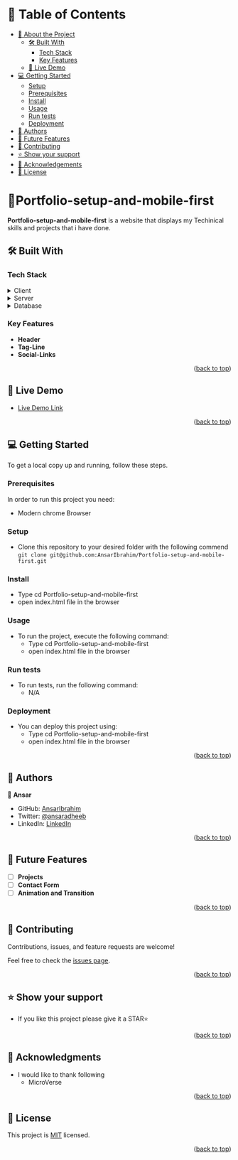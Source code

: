 
<!-- TABLE OF CONTENTS -->

# 📗 Table of Contents

- [📖 About the Project](#about-project)
  - [🛠 Built With](#built-with)
    - [Tech Stack](#tech-stack)
    - [Key Features](#key-features)
  - [🚀 Live Demo](#live-demo)
- [💻 Getting Started](#getting-started)
  - [Setup](#setup)
  - [Prerequisites](#prerequisites)
  - [Install](#install)
  - [Usage](#usage)
  - [Run tests](#run-tests)
  - [Deployment](#triangular_flag_on_post-deployment)
- [👥 Authors](#authors)
- [🔭 Future Features](#future-features)
- [🤝 Contributing](#contributing)
- [⭐️ Show your support](#support)
- [🙏 Acknowledgements](#acknowledgements)
- [📝 License](#License)

<!-- PROJECT DESCRIPTION -->

# 📖Portfolio-setup-and-mobile-first<a name="about-project"></a>


**Portfolio-setup-and-mobile-first** is a website that displays my Techinical skills and projects that i have done.

## 🛠 Built With <a name="built-with"></a>

### Tech Stack <a name="tech-stack"></a>


<details>
  <summary>Client</summary>
  <ul>
    <li><a href="https://developer.mozilla.org/en-US/docs/Web/HTML">HTML</a></li>
    <li><a href="https://developer.mozilla.org/en-US/docs/Web/CSS">CSS</a></li>
  </ul>
</details>

<details>
  <summary>Server</summary>
  <ul>
    <li><a href="#">N/A</a></li>
  </ul>
</details>

<details>
<summary>Database</summary>
  <ul>
    <li><a href="#">N/A</a></li>
  </ul>
</details>

<!-- Features -->

### Key Features <a name="key-features"></a>


- **Header**
- **Tag-Line**
- **Social-Links**

<p align="right">(<a href="#readme-top">back to top</a>)</p>

<!-- LIVE DEMO -->

## 🚀 Live Demo <a name="live-demo"></a>


- [Live Demo Link](N/A)

<p align="right">(<a href="#readme-top">back to top</a>)</p>

<!-- GETTING STARTED -->

## 💻 Getting Started <a name="getting-started"></a>


To get a local copy up and running, follow these steps.

### Prerequisites

In order to run this project you need:

- Modern chrome Browser

### Setup

- Clone this repository to your desired folder with the following commend `git clone git@github.com:AnsarIbrahim/Portfolio-setup-and-mobile-first.git`


### Install

- Type cd Portfolio-setup-and-mobile-first
- open index.html file in the browser

### Usage

- To run the project, execute the following command:
  - Type cd Portfolio-setup-and-mobile-first
  - open index.html file in the browser

### Run tests

- To run tests, run the following command:
  - N/A

### Deployment

- You can deploy this project using:
  - Type cd Portfolio-setup-and-mobile-first
  - open index.html file in the browser


<p align="right">(<a href="#readme-top">back to top</a>)</p>

<!-- AUTHORS -->

## 👥 Authors <a name="authors"></a>

👤 **Ansar**

- GitHub: [AnsarIbrahim](https://github.com/AnsarIbrahim)
- Twitter: [@ansaradheeb](https://twitter.com/ansaradheeb)
- LinkedIn: [LinkedIn](https://linkedin.com/in/ansar-ibrahim-61447424a/)

<p align="right">(<a href="#readme-top">back to top</a>)</p>

<!-- FUTURE FEATURES -->

## 🔭 Future Features <a name="future-features"></a>

- [ ] **Projects**
- [ ] **Contact Form**
- [ ] **Animation and Transition**

<p align="right">(<a href="#readme-top">back to top</a>)</p>

<!-- CONTRIBUTING -->

## 🤝 Contributing <a name="contributing"></a>

Contributions, issues, and feature requests are welcome!

Feel free to check the [issues page](../../issues/).

<p align="right">(<a href="#readme-top">back to top</a>)</p>

<!-- SUPPORT -->

## ⭐️ Show your support <a name="support"></a>


- If you like this project please give it a STAR⭐️

<p align="right">(<a href="#readme-top">back to top</a>)</p>

<!-- ACKNOWLEDGEMENTS -->

## 🙏 Acknowledgments <a name="acknowledgements"></a>

- I would like to thank following
  - MicroVerse 

<p align="right">(<a href="#readme-top">back to top</a>)</p>

<!-- LICENSE -->

## 📝 License <a name="License"></a>

This project is [MIT](./License) licensed.

<p align="right">(<a href="#readme-top">back to top</a>)</p>
